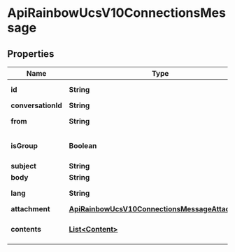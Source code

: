 

# ApiRainbowUcsV10ConnectionsMessage

## Properties

Name | Type | Description | Notes
------------ | ------------- | ------------- | -------------
**id** | **String** | the message Id | 
**conversationId** | **String** |  | 
**from** | **String** | the sender Id | 
**isGroup** | **Boolean** | is a multi-user message |  [optional]
**subject** | **String** | the subject |  [optional]
**body** | **String** | the content | 
**lang** | **String** | the text language |  [optional]
**attachment** | [**ApiRainbowUcsV10ConnectionsMessageAttachment**](ApiRainbowUcsV10ConnectionsMessageAttachment.md) |  |  [optional]
**contents** | [**List&lt;Content&gt;**](Content.md) | list of alternative content |  [optional]



